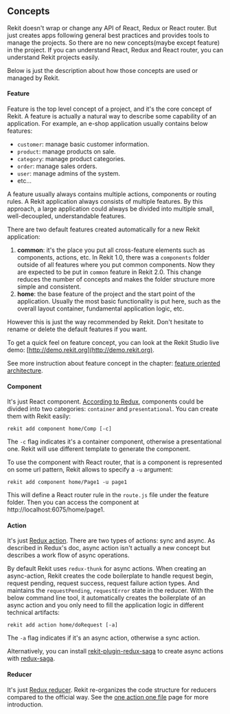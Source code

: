 ## Concepts
Rekit doesn't wrap or change any API of React, Redux or React router. But just creates apps following general best practices and provides tools to manage the projects. So there are no new concepts(maybe except feature) in the project. If you can understand React, Redux and React router, you can understand Rekit projects easily.

Below is just the description about how those concepts are used or managed by Rekit.

#### Feature
Feature is the top level concept of a project, and it's the core concept of Rekit. A feature is actually a natural way to describe some capability of an application. For example, an e-shop application usually contains below features:

 * `customer`: manage basic customer information.
 * `product`: manage products on sale.
 * `category`: manage product categories.
 * `order`: manage sales orders.
 * `user`: manage admins of the system.
 * etc...

A feature usually always contains multiple actions, components or routing rules. A Rekit application always consists of multiple features. By this approach, a large application could always be divided into multiple small, well-decoupled, understandable features.

There are two default features created automatically for a new Rekit application:

1. **common**: it's the place you put all cross-feature elements such as components, actions, etc. In Rekit 1.0, there was a `components` folder outside of all features where you put common components. Now they are expected to be put in `common` feature in Rekit 2.0. This change reduces the number of concepts and makes the folder structure more simple and consistent.
2. **home**: the base feature of the project and the start point of the application. Usually the most basic functionality is put here, such as the overall layout container, fundamental application logic, etc.

However this is just the way recommended by Rekit. Don't hesitate to rename or delete the default features if you want.

To get a quick feel on feature concept, you can look at the Rekit Studio live demo: [http://demo.rekit.org](http://demo.rekit.org).

See more instruction about feature concept in the chapter: [feature oriented architecture](https://medium.com/@nate_wang/feature-oriented-architecture-for-web-applications-2b48e358afb0).

#### Component
It's just React component. [According to Redux](http://redux.js.org/docs/basics/UsageWithReact.html), components could be divided into two categories: `container` and `presentational`. You can create them with Rekit easily:
```
rekit add component home/Comp [-c]
```
The `-c` flag indicates it's a container component, otherwise a presentational one. Rekit will use different template to generate the component.

To use the component with React router, that is a component is represented on some url pattern, Rekit allows to specify a `-u` argument:
```
rekit add component home/Page1 -u page1
```

This will define a React router rule in the `route.js` file under the feature folder. Then you can access the component at http://localhost:6075/home/page1.

#### Action
It's just [Redux action](http://redux.js.org/docs/basics/Actions.html). There are two types of actions: sync and async. As described in Redux's doc, async action isn't actually a new concept but describes a work flow of async operations.

By default Rekit uses `redux-thunk` for async actions. When creating an async-action, Rekit creates the code boilerplate to handle request begin, request pending, request success, request failure action types. And maintains the `requestPending`, `requestError` state in the reducer. With the below command line tool, it automatically creates the boilerplate of an async action and you only need to fill the application logic in different technical artifacts:

```
rekit add action home/doRequest [-a]
```
The `-a` flag indicates if it's an async action, otherwise a sync action.

Alternatively, you can install [rekit-plugin-redux-saga](https://github.com/supnate/rekit-plugin-redux-saga) to create async actions with [redux-saga](https://github.com/redux-saga/redux-saga).

#### Reducer
It's just [Redux reducer](http://redux.js.org/docs/basics/Reducers.html). Rekit re-organizes the code structure for reducers compared to the official way. See the [one action one file](/docs/one-action-one-file) page for more introduction.
